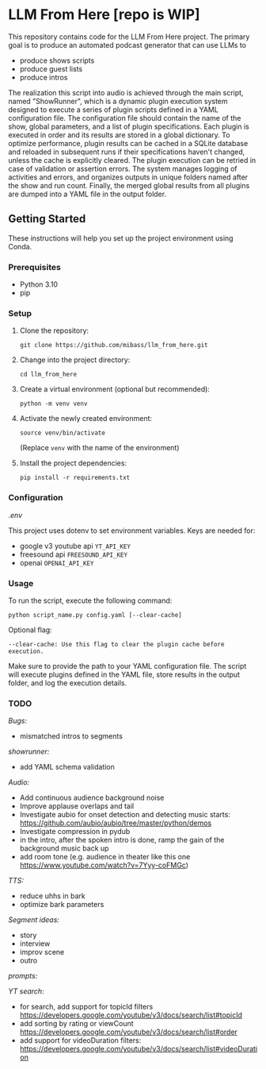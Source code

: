 

# LLM From Here [repo is WIP]

This repository contains code for the LLM From Here project.
The primary goal is to produce an automated podcast generator that can use LLMs to
- produce shows scripts
- produce guest lists
- produce intros

The realization this script into audio is achieved through the main script, named "ShowRunner", which is a dynamic plugin execution system designed to execute a series of plugin scripts defined in a YAML configuration file. The configuration file should contain the name of the show, global parameters, and a list of plugin specifications. Each plugin is executed in order and its results are stored in a global dictionary. To optimize performance, plugin results can be cached in a SQLite database and reloaded in subsequent runs if their specifications haven't changed, unless the cache is explicitly cleared. The plugin execution can be retried in case of validation or assertion errors. The system manages logging of activities and errors, and organizes outputs in unique folders named after the show and run count. Finally, the merged global results from all plugins are dumped into a YAML file in the output folder.


## Getting Started

These instructions will help you set up the project environment using Conda.

### Prerequisites

- Python 3.10
- pip

### Setup

1. Clone the repository:

    ```
    git clone https://github.com/mibass/llm_from_here.git
    ```
1. Change into the project directory:
    ```
    cd llm_from_here
    ```
1. Create a virtual environment (optional but recommended):
    ```
    python -m venv venv
    ```

1. Activate the newly created environment:
    ```
    source venv/bin/activate
    ```
    (Replace `venv` with the name of the environment)

1. Install the project dependencies:
    ```
    pip install -r requirements.txt
    ```

### Configuration

*.env*

This project uses dotenv to set environment variables. Keys are needed for:
* google v3 youtube api `YT_API_KEY`
* freesound api `FREESOUND_API_KEY`
* openai `OPENAI_API_KEY`

### Usage

To run the script, execute the following command:

```python script_name.py config.yaml [--clear-cache]```

Optional flag:

    --clear-cache: Use this flag to clear the plugin cache before execution.

Make sure to provide the path to your YAML configuration file. The script will execute plugins defined in the YAML file, store results in the output folder, and log the execution details.

### TODO

*Bugs:*
* mismatched intros to segments

*showrunner:*
* add YAML schema validation


*Audio:*
* Add continuous audience background noise
* Improve applause overlaps and tail
* Investigate aubio for onset detection and detecting music starts: https://github.com/aubio/aubio/tree/master/python/demos
* Investigate compression in pydub
* in the intro, after the spoken intro is done, ramp the gain of the background music back up
* add room tone (e.g. audience in theater like this one https://www.youtube.com/watch?v=7Yyy-coFMGc)

*TTS:*
* reduce uhhs in bark
* optimize bark parameters


*Segment ideas:*
* story
* interview
* improv scene
* outro

*prompts:*


*YT search*:
* for search, add support for topicId filters https://developers.google.com/youtube/v3/docs/search/list#topicId
* add sorting by rating or viewCount https://developers.google.com/youtube/v3/docs/search/list#order
* add support for videoDuration filters: https://developers.google.com/youtube/v3/docs/search/list#videoDuration


